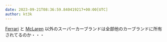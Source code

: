 ```yaml
---
date: 2023-09-21T08:36:59.840419217+00:00[UTC]
author: kt3k
---
```

[Ferrari](https://en.wikipedia.org/wiki/Ferrari) と [McLaren](https://en.wikipedia.org/wiki/McLaren) 以外のスーパーカーブランドは全部他のカーブランドに所有されてるのか・・・
